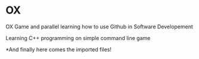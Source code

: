 OX
==

OX Game and parallel learning how to use Github in Software Developement

Learning C++ programming on simple command line game

*And finally here comes the imported files!
